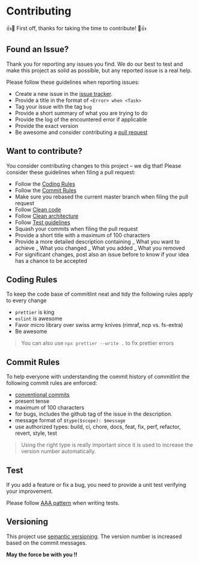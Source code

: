 # Contributing

👍🎉 First off, thanks for taking the time to contribute! 🎉👍

## Found an Issue?

Thank you for reporting any issues you find. We do our best to test and make this project as solid as possible, but any reported issue is a real help.

Please follow these guidelines when reporting issues:

- Create a new issue in the [issue tracker](https://github.com/interaction-dynamics/design-system-hub/issues).
- Provide a title in the format of `<Error> when <Task>`
- Tag your issue with the tag `bug`
- Provide a short summary of what you are trying to do
- Provide the log of the encountered error if applicable
- Provide the exact version
- Be awesome and consider contributing a [pull request](#want-to-contribute)

## Want to contribute?

You consider contributing changes to this project – we dig that!
Please consider these guidelines when filing a pull request:

- Follow the [Coding Rules](#coding-rules)
- Follow the [Commit Rules](#commit-rules)
- Make sure you rebased the current master branch when filing the pull request
- Follow [Clean code](https://www.amazon.com/Clean-Code-Handbook-Software-Craftsmanship/dp/0132350882)
- Follow [Clean architecture](https://blog.cleancoder.com/uncle-bob/2012/08/13/the-clean-architecture.html)
- Follow [Test guidelines](#tests)
- Squash your commits when filing the pull request
- Provide a short title with a maximum of 100 characters
- Provide a more detailed description containing
  _ What you want to achieve
  _ What you changed
  _ What you added
  _ What you removed
- For significant changes, post also an issue before to know if your idea has a chance to be accepted

## Coding Rules

To keep the code base of commitlint neat and tidy the following rules apply to every change

- `prettier` is king
- `eslint` is awesome
- Favor micro library over swiss army knives (rimraf, ncp vs. fs-extra)
- Be awesome

> You can also use `npx prettier --write .` to fix prettier errors

## Commit Rules

To help everyone with understanding the commit history of commitlint the following commit rules are enforced:

- [conventional commits](https://www.conventionalcommits.org/en/v1.0.0-beta.3/)
- present tense
- maximum of 100 characters
- for bugs, includes the github tag of the issue in the description.
- message format of `$type($scope): $message`
- use authorized types: build, ci, chore, docs, feat, fix, perf, refactor, revert, style, test

> Using the right type is really important since it is used to increase the version number automatically.

## Test

If you add a feature or fix a bug, you need to provide a unit test verifying your
improvement.

Please follow [AAA pattern](https://medium.com/@pjbgf/title-testing-code-ocd-and-the-aaa-pattern-df453975ab80)
when writing tests.

## Versioning

This project use [semantic versioning](https://semver.org/). The version number is increased based on the commit messages.

**May the force be with you !!**
